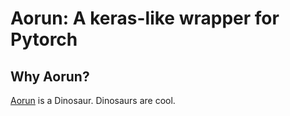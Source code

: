 # Aorun: A keras-like wrapper for Pytorch

## Why Aorun?

[Aorun](https://en.wikipedia.org/wiki/Aorun) is a Dinosaur. Dinosaurs are cool.
